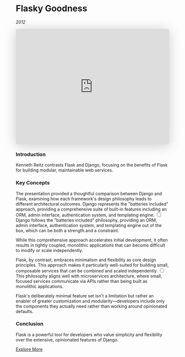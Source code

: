 # Flasky Goodness
*2012*

<iframe class="speakerdeck-iframe" style="border: 0px; background: padding-box rgba(0, 0, 0, 0.1); margin: 0px; padding: 0px; border-radius: 6px; box-shadow: rgba(0, 0, 0, 0.2) 0px 5px 40px; width: 100%; height: auto; aspect-ratio: 560 / 420;" frameborder="0" src="https://speakerdeck.com/player/4fcf32ff4aab160022003030" title="Flasky Goodness" allowfullscreen="true" data-ratio="1.3333333333333333"></iframe>

### Introduction
Kenneth Reitz contrasts Flask and Django, focusing on the benefits of Flask for building modular, maintainable web services.

### Key Concepts

The presentation provided a thoughtful comparison between Django and Flask, examining how each framework's design philosophy leads to different architectural outcomes. Django represents the "batteries included" approach, providing a comprehensive suite of built-in features including an ORM, admin interface, authentication system, and templating engine.<label for="sn-django-batteries" class="margin-toggle sidenote-number"></label>
<input type="checkbox" id="sn-django-batteries" class="margin-toggle"/>
<span class="sidenote">Django follows the "batteries included" philosophy, providing an ORM, admin interface, authentication system, and templating engine out of the box, which can be both a strength and a constraint.</span>

While this comprehensive approach accelerates initial development, it often results in tightly coupled, monolithic applications that can become difficult to modify or scale independently.

Flask, by contrast, embraces minimalism and flexibility as core design principles. This approach makes it particularly well-suited for building small, composable services that can be combined and scaled independently.<label for="sn-microservices" class="margin-toggle sidenote-number"></label>
<input type="checkbox" id="sn-microservices" class="margin-toggle"/>
<span class="sidenote">This philosophy aligns well with microservices architecture, where small, focused services communicate via APIs rather than being built as monolithic applications.</span>

Flask's deliberately minimal feature set isn't a limitation but rather an enabler of greater customization and modularity—developers include only the components they actually need rather than working around opinionated defaults.

### Conclusion
Flask is a powerful tool for developers who value simplicity and flexibility over the extensive, opinionated features of Django.

[Explore More](https://github.com/kennethreitz)
